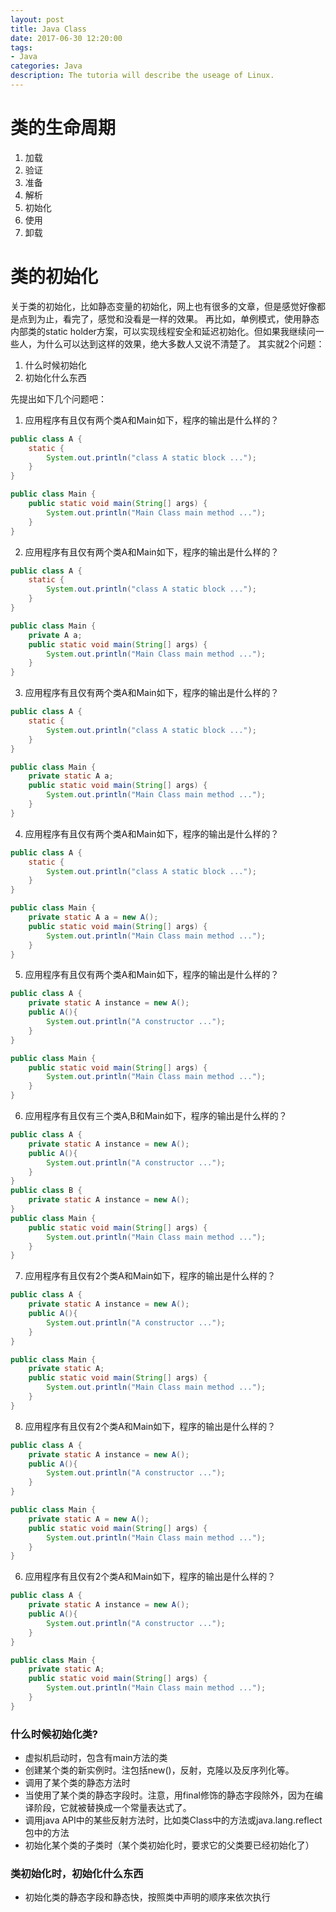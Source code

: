 ```yaml
---
layout: post
title: Java Class
date: 2017-06-30 12:20:00
tags:
- Java
categories: Java
description: The tutoria will describe the useage of Linux.
---
```



# 类的生命周期
1. 加载
2. 验证
3. 准备
4. 解析
5. 初始化
6. 使用
7. 卸载

# 类的初始化
关于类的初始化，比如静态变量的初始化，网上也有很多的文章，但是感觉好像都是点到为止，看完了，感觉和没看是一样的效果。
再比如，单例模式，使用静态内部类的static holder方案，可以实现线程安全和延迟初始化。但如果我继续问一些人，为什么可以达到这样的效果，绝大多数人又说不清楚了。
其实就2个问题：    
1. 什么时候初始化    
2. 初始化什么东西    

先提出如下几个问题吧：   
1. 应用程序有且仅有两个类A和Main如下，程序的输出是什么样的？
```java
public class A {
    static {
        System.out.println("class A static block ...");
    }
}

public class Main {
    public static void main(String[] args) {
        System.out.println("Main Class main method ...");
    }
}
```

2. 应用程序有且仅有两个类A和Main如下，程序的输出是什么样的？
```java
public class A {
    static {
        System.out.println("class A static block ...");
    }
}

public class Main {
    private A a;
    public static void main(String[] args) {
        System.out.println("Main Class main method ...");
    }
}
```

3. 应用程序有且仅有两个类A和Main如下，程序的输出是什么样的？
```java
public class A {
    static {
        System.out.println("class A static block ...");
    }
}

public class Main {
    private static A a;
    public static void main(String[] args) {
        System.out.println("Main Class main method ...");
    }
}
```
4. 应用程序有且仅有两个类A和Main如下，程序的输出是什么样的？
```java
public class A {
    static {
        System.out.println("class A static block ...");
    }
}

public class Main {
    private static A a = new A();
    public static void main(String[] args) {
        System.out.println("Main Class main method ...");
    }
}
```
5. 应用程序有且仅有两个类A和Main如下，程序的输出是什么样的？
```java
public class A {
    private static A instance = new A();
    public A(){
        System.out.println("A constructor ...");
    }
}

public class Main {
    public static void main(String[] args) {
        System.out.println("Main Class main method ...");
    }
}
```
6. 应用程序有且仅有三个类A,B和Main如下，程序的输出是什么样的？
```java
public class A {
    private static A instance = new A();
    public A(){
        System.out.println("A constructor ...");
    }
}
public class B {
    private static A instance = new A();
}
public class Main {
    public static void main(String[] args) {
        System.out.println("Main Class main method ...");
    }
}
```
7. 应用程序有且仅有2个类A和Main如下，程序的输出是什么样的？
```java
public class A {
    private static A instance = new A();
    public A(){
        System.out.println("A constructor ...");
    }
}

public class Main {
    private static A;
    public static void main(String[] args) {
        System.out.println("Main Class main method ...");
    }
}
```
8. 应用程序有且仅有2个类A和Main如下，程序的输出是什么样的？
```java
public class A {
    private static A instance = new A();
    public A(){
        System.out.println("A constructor ...");
    }
}

public class Main {
    private static A = new A();
    public static void main(String[] args) {
        System.out.println("Main Class main method ...");
    }
}
```
6. 应用程序有且仅有2个类A和Main如下，程序的输出是什么样的？
```java
public class A {
    private static A instance = new A();
    public A(){
        System.out.println("A constructor ...");
    }
}

public class Main {
    private static A;
    public static void main(String[] args) {
        System.out.println("Main Class main method ...");
    }
}
```


### 什么时候初始化类?
* 虚拟机启动时，包含有main方法的类
* 创建某个类的新实例时。注包括new()，反射，克隆以及反序列化等。
* 调用了某个类的静态方法时
* 当使用了某个类的静态字段时。注意，用final修饰的静态字段除外，因为在编译阶段，它就被替换成一个常量表达式了。
* 调用java API中的某些反射方法时，比如类Class中的方法或java.lang.reflect包中的方法
* 初始化某个类的子类时（某个类初始化时，要求它的父类要已经初始化了）

### 类初始化时，初始化什么东西
* 初始化类的静态字段和静态快，按照类中声明的顺序来依次执行

